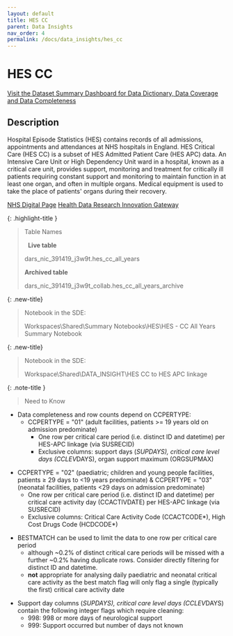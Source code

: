 ```yaml
---
layout: default
title: HES CC
parent: Data Insights
nav_order: 4
permalink: /docs/data_insights/hes_cc
---
```


# HES CC

<span class="fs-3">
  <a href="https://github.com/BHFDSC/cvd-covid-tre-dashboard" class="btn" target="_blank">Visit the Dataset Summary Dashboard for Data Dictionary, Data Coverage and Data Completeness</a>
</span>

## Description
Hospital Episode Statistics (HES) contains records of all admissions, appointments and attendances at NHS hospitals in England. HES Critical Care (HES CC) is a subset of HES Admitted Patient Care (HES APC) data. An Intensive Care Unit or High Dependency Unit ward in a hospital, known as a critical care unit, provides support, monitoring and treatment for critically ill patients requiring constant support and monitoring to maintain function in at least one organ, and often in multiple organs. Medical equipment is used to take the place of patients' organs during their recovery.

<span class="fs-3">
  <a href="https://digital.nhs.uk/data-and-information/data-tools-and-services/data-services/hospital-episode-statistics" class="btn" target="_blank">NHS Digital Page</a>
</span>

<span class="fs-3">
  <a href="https://web.www.healthdatagateway.org/dataset/80564a6b-1458-41de-a131-772eb93c0509" class="btn" target="_blank">Health Data Research Innovation Gateway</a>
</span>

{: .highlight-title }
> Table Names
>
> &nbsp;
> **Live table**
> >
> dars_nic_391419_j3w9t.hes_cc_all_years
>
> **Archived table**
> >
> dars_nic_391419_j3w9t_collab.hes_cc_all_years_archive

{: .new-title}
> Notebook in the SDE:
> 
> Workspaces\Shared\Summary Notebooks\HES\HES - CC All Years Summary Notebook

{: .new-title}
> Notebook in the SDE:
> 
> Workspace\Shared\DATA_INSIGHT\HES CC to HES APC linkage

{: .note-title }
> Need to Know
>
 - Data completeness and row counts depend on CCPERTYPE:
   - CCPERTYPE = "01" (adult facilities, patients >= 19 years old on admission predominate)
       - One row per critical care period (i.e. distinct ID and datetime) per HES-APC linkage (via SUSRECID)
       - Exclusive columns: support days (*SUPDAYS), critical care level days (CCLEV*DAYS), organ support maximum (ORGSUPMAX)
>
  - CCPERTYPE = "02" (paediatric; children and young people facilities, patients ≥ 29 days to <19 years predominate) & CCPERTYPE = "03" (neonatal facilities, patients <29 days on admission predominate)
      - One row per critical care period (i.e. distinct ID and datetime) per critical care activity day (CCACTIVDATE) per HES-APC linkage (via SUSRECID)
      - Exclusive columns: Critical Care Activity Code (CCACTCODE*), High Cost Drugs Code (HCDCODE*)
>
  - BESTMATCH can be used to limit the data to one row per critical care period
    - although ~0.2% of distinct critical care periods will be missed with a further ~0.2% having duplicate rows. Consider directly filtering for distinct ID and datetime.
    - **not** appropriate for analysing daily paediatric and neonatal critical care activity as the best match flag will only flag a single (typically the first) critical care activity date
>
  - Support day columns (*SUPDAYS), critical care level days (CCLEV*DAYS) contain the following integer flags which require cleaning:
    - 998: 998 or more days of neurological support
    - 999: Support occurred but number of days not known
>
